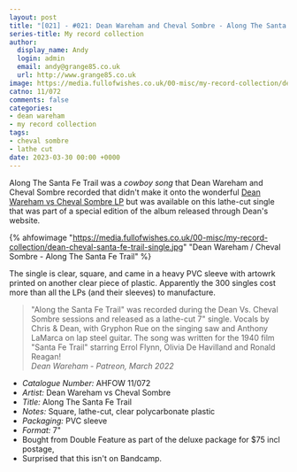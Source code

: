 ```yaml
---
layout: post
title: "[021] - #021: Dean Wareham and Cheval Sombre - Along The Santa Fe Trail"
series-title: My record collection
author:
  display_name: Andy
  login: admin
  email: andy@grange85.co.uk
  url: http://www.grange85.co.uk
image: https://media.fullofwishes.co.uk/00-misc/my-record-collection/dean-cheval-santa-fe-trail-single.jpg
catno: 11/072
comments: false
categories:
- dean wareham
- my record collection
tags:
- cheval sombre
- lathe cut
date: 2023-03-30 00:00 +0000
---
```

Along The Santa Fe Trail was a _cowboy song_ that Dean Wareham and Cheval Sombre recorded that didn't make it onto the wonderful [Dean Wareham vs Cheval Sombre LP](/database/dean-and-britta/dean-wareham-releases/dean-wareham-vs-cheval-sombre/) but was available on this lathe-cut single that was part of a special edition of the album released through Dean's website. 

{% ahfowimage "https://media.fullofwishes.co.uk/00-misc/my-record-collection/dean-cheval-santa-fe-trail-single.jpg" "Dean Wareham / Cheval Sombre - Along The Santa Fe Trail" %}

The single is clear, square, and came in a heavy PVC sleeve with artowrk printed on another clear piece of plastic. Apparently the 300 singles cost more than all the LPs (and their sleeves) to manufacture.

> "Along the Santa Fe Trail" was recorded during the Dean Vs. Cheval Sombre sessions and released as a lathe-cut 7" single. Vocals by Chris & Dean, with Gryphon Rue on the singing saw and Anthony LaMarca on lap steel guitar. The song was written for the 1940 film "Santa Fe Trail" starring Errol Flynn, Olivia De Havilland and Ronald Reagan!  
> _Dean Wareham - Patreon, March 2022_

 - *Catalogue Number:* AHFOW 11/072
 - *Artist:* Dean Wareham vs Cheval Sombre
 - *Title:* Along The Santa Fe Trail
 - *Notes:* Square, lathe-cut, clear polycarbonate plastic
 - *Packaging:* PVC sleeve
 - *Format:* 7"
 - Bought from Double Feature as part of the deluxe package for $75 incl postage,
 - Surprised that this isn't on Bandcamp.
